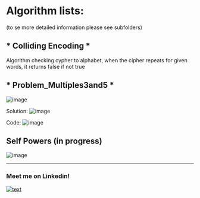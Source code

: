 # Algorithm lists:
(to se more detailed information please see subfolders)


## * Colliding Encoding *
Algorithm checking cypher to alphabet, when the cipher repeats for given words, it returns false if not true

## * Problem_Multiples3and5 *
![image](https://github.com/BayMichal/Algorithmics/assets/93047454/d9c2d499-185f-4cb9-8a73-94d67db11900)

Solution:
![image](https://github.com/BayMichal/Algorithmics/assets/93047454/e41c433c-0291-4749-a01c-77077e7ffe37)

Code:
![image](https://github.com/BayMichal/Algorithmics/assets/93047454/42aa460b-780d-4a3f-85b8-d62eff55f404)


## Self Powers (in progress)
![image](https://github.com/BayMichal/Algorithmics/assets/93047454/b233774a-db68-432c-99b5-90edefa1c906)





______________________________________________________
### Meet me on Linkedin!
[![text](https://img.shields.io/badge/LinkedIn-0077B5?style=for-the-badge&logo=linkedin&logoColor=white)](https://www.linkedin.com/in/micha%C5%82-bajkos-91b435189/)


